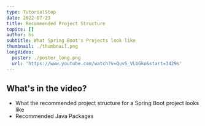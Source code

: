 ```yaml
---
type: TutorialStep
date: 2022-07-23
title: Recommended Project Structure
topics: []
author: hs
subtitle: What Spring Boot's Projects look like
thumbnail: ./thumbnail.png
longVideo:
  poster: ./poster_long.png
  url: 'https://www.youtube.com/watch?v=QuvS_VLbGko&start=3429s'
---
```


## What's in the video?

* What the recommended project structure for a Spring Boot project looks like
* Recommended Java Packages
